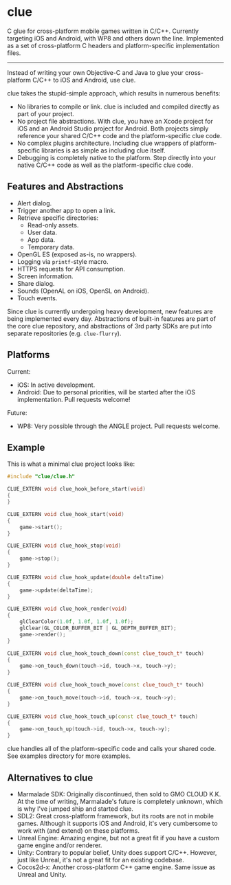 # clue

C glue for cross-platform mobile games written in C/C++. Currently targeting iOS and Android, with WP8 and others down the line. Implemented as a set of cross-platform C headers and platform-specific implementation files.

---

Instead of writing your own Objective-C and Java to glue your cross-platform C/C++ to iOS and Android, use clue.

clue takes the stupid-simple approach, which results in numerous benefits:

- No libraries to compile or link. clue is included and compiled directly as part of your project.
- No project file abstractions. With clue, you have an Xcode project for iOS and an Android Studio project for Android. Both projects simply reference your shared C/C++ code and the platform-specific clue code.
- No complex plugins architecture. Including clue wrappers of platform-specific libraries is as simple as including clue itself.
- Debugging is completely native to the platform. Step directly into your native C/C++ code as well as the platform-specific clue code.

## Features and Abstractions

- Alert dialog.
- Trigger another app to open a link.
- Retrieve specific directories:
	- Read-only assets.
	- User data.
	- App data.
	- Temporary data.
- OpenGL ES (exposed as-is, no wrappers).
- Logging via `printf`-style macro.
- HTTPS requests for API consumption.
- Screen information.
- Share dialog.
- Sounds (OpenAL on iOS, OpenSL on Android).
- Touch events.

Since clue is currently undergoing heavy development, new features are being implemented every day. Abstractions of built-in features are part of the core clue repository, and abstractions of 3rd party SDKs are put into separate repositories (e.g. `clue-flurry`).

## Platforms

Current:

- iOS: In active development.
- Android: Due to personal priorities, will be started after the iOS implementation. Pull requests welcome!

Future:

- WP8: Very possible through the ANGLE project. Pull requests welcome.

## Example

This is what a minimal clue project looks like:

```cpp
#include "clue/clue.h"

CLUE_EXTERN void clue_hook_before_start(void)
{
}

CLUE_EXTERN void clue_hook_start(void)
{
	game->start();
}

CLUE_EXTERN void clue_hook_stop(void)
{
	game->stop();
}

CLUE_EXTERN void clue_hook_update(double deltaTime)
{
	game->update(deltaTime);
}

CLUE_EXTERN void clue_hook_render(void)
{
	glClearColor(1.0f, 1.0f, 1.0f, 1.0f);
	glClear(GL_COLOR_BUFFER_BIT | GL_DEPTH_BUFFER_BIT);
	game->render();
}

CLUE_EXTERN void clue_hook_touch_down(const clue_touch_t* touch)
{
	game->on_touch_down(touch->id, touch->x, touch->y);
}

CLUE_EXTERN void clue_hook_touch_move(const clue_touch_t* touch)
{
	game->on_touch_move(touch->id, touch->x, touch->y);
}

CLUE_EXTERN void clue_hook_touch_up(const clue_touch_t* touch)
{
	game->on_touch_up(touch->id, touch->x, touch->y);
}
```

clue handles all of the platform-specific code and calls your shared code. See examples directory for more examples.

## Alternatives to clue

- Marmalade SDK: Originally discontinued, then sold to GMO CLOUD K.K. At the time of writing, Marmalade's future is completely unknown, which is why I've jumped ship and started clue.
- SDL2: Great cross-platform framework, but its roots are not in mobile games. Although it supports iOS and Android, it's very cumbersome to work with (and extend) on these platforms.
- Unreal Engine: Amazing engine, but not a great fit if you have a custom game engine and/or renderer.
- Unity: Contrary to popular belief, Unity does support C/C++. However, just like Unreal, it's not a great fit for an existing codebase.
- Cocos2d-x: Another cross-platform C++ game engine. Same issue as Unreal and Unity.
